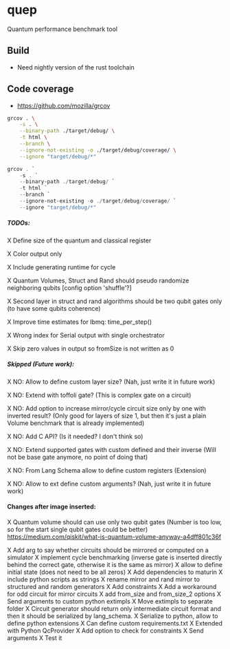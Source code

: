 # quep
Quantum performance benchmark tool

## Build
* Need nightly version of the rust toolchain

## Code coverage
* https://github.com/mozilla/grcov
```bash
grcov . \
    -s . \
    --binary-path ./target/debug/ \
    -t html \
    --branch \
    --ignore-not-existing -o ./target/debug/coverage/ \
    --ignore "target/debug/*"
```


```powershell
grcov . `
    -s . `
    --binary-path ./target/debug/ `
    -t html `
    --branch `
    --ignore-not-existing -o ./target/debug/coverage/ `
    --ignore "target/debug/*"
```

##### TODOs:
X Define size of the quantum and classical register

X Color output only

X Include generating runtime for cycle

X Quantum Volumes, Struct and Rand should pseudo randomize neighboring qubits [config option 'shuffle'?]

X Second layer in struct and rand algorithms should be two qubit gates only (to have some qubits coherence)

X Improve time estimates for Ibmq: time_per_step()

X Wrong index for Serial output with single orchestrator

X Skip zero values in output so fromSize is not written as 0

##### Skipped (Future work):
X NO: Allow to define custom layer size? (Nah, just write it in future work)

X NO: Extend with toffoli gate? (This is complex gate on a circuit)

X NO: Add option to increase mirror/cycle circuit size only by one with inverted result?
  (Only good for layers of size 1, but then it's just a plain Volume benchmark that is already implemented)

X NO: Add C API? (Is it needed? I don't think so)

X NO: Extend supported gates with custom defined and their inverse
  (Will not be base gate anymore, no point of doing that)

X NO: From Lang Schema allow to define custom registers (Extension)

X NO: Allow to ext define custom arguments? (Nah, just write it in future work)


#### Changes after image inserted:
X Quantum volume should can use only two qubit gates
(Number is too low, so for the start single qubit gates could be better)
https://medium.com/qiskit/what-is-quantum-volume-anyway-a4dff801c36f

X Add arg to say whether circuits should be mirrored or computed on a simulator
X implement cycle benchmarking (inverse gate is inserted directly behind the correct gate, otherwise it is the same as mirror)
X allow to define initial state (does not need to be all zeros)
X Add dependencies to maturin
X include python scripts as strings
X rename mirror and rand mirror to structured and random generators
X Add constraints
X Add a workaround for odd circuit for mirror circuits
X add from_size and from_size_2 options
X Send arguments to custom python extimpls
X Move extimpls to separate folder
X Circuit generator should return only intermediate circuit format and then it should be serialized by lang_schema.
X Serialize to python, allow to define python extensions
    X Can define custom requirements.txt
    X Extended with Python QcProvider
    X Add option to check for constraints
    X Send arguments
    X Test it
